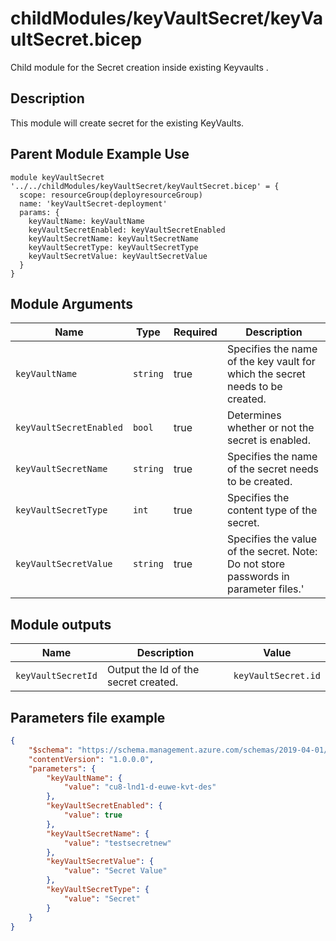 # childModules/keyVaultSecret/keyVaultSecret.bicep
Child module for the Secret creation inside existing Keyvaults .

## Description
This module will create secret for the existing KeyVaults.


## Parent Module Example Use
```bicep
module keyVaultSecret '../../childModules/keyVaultSecret/keyVaultSecret.bicep' = {
  scope: resourceGroup(deployresourceGroup)
  name: 'keyVaultSecret-deployment'
  params: {
    keyVaultName: keyVaultName
    keyVaultSecretEnabled: keyVaultSecretEnabled
    keyVaultSecretName: keyVaultSecretName
    keyVaultSecretType: keyVaultSecretType
    keyVaultSecretValue: keyVaultSecretValue
  }
}
```

## Module Arguments

| Name | Type | Required | Description |
| --- | --- | --- | --- |
| `keyVaultName` | `string` | true | Specifies the name of the key vault for which the secret needs to be created. |
| `keyVaultSecretEnabled` | `bool` | true | Determines whether or not the secret is enabled. |
| `keyVaultSecretName` | `string` | true | Specifies the name of the secret needs to be created. |
| `keyVaultSecretType` | `int` | true | Specifies the content type of the secret.	 |
| `keyVaultSecretValue` | `string` | true | Specifies the value of the secret. Note: Do not store passwords in parameter files.' |


## Module outputs
| Name | Description | Value
| --- | --- | --- |
| `keyVaultSecretId` | Output the Id of the secret created. | `keyVaultSecret.id` |

## Parameters file example
```json
{
    "$schema": "https://schema.management.azure.com/schemas/2019-04-01/deploymentParameters.json#",
    "contentVersion": "1.0.0.0",
    "parameters": {
        "keyVaultName": {
            "value": "cu8-lnd1-d-euwe-kvt-des"
        },
        "keyVaultSecretEnabled": {
            "value": true
        },
        "keyVaultSecretName": {
            "value": "testsecretnew"
        },
        "keyVaultSecretValue": {
            "value": "Secret Value"
        },
        "keyVaultSecretType": {
            "value": "Secret"
        }
    }
}
```